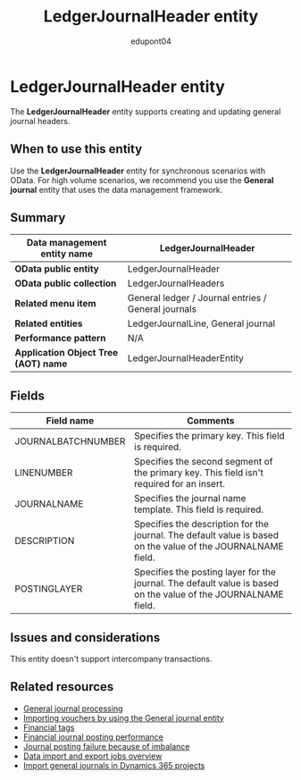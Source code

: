 ﻿---
title: LedgerJournalHeader entity
description: Learn about the LedgerJournalHeader data entity in finance and operations migration projects with Dynamics 365.
author: edupont04
ms.author: epegors
ms.topic: conceptual
ms.date: 02/02/2024
ms.collection: FastTrack
---

# LedgerJournalHeader entity

The **LedgerJournalHeader** entity supports creating and updating general journal headers.

## When to use this entity

Use the **LedgerJournalHeader** entity for synchronous scenarios with OData. For high volume scenarios, we recommend you use the **General journal** entity that uses the data management framework.

## Summary

| **Data management entity name**        | LedgerJournalHeader                                        |
|----------------------------------------|-----------------------------------------------------|
| **OData public entity**                | LedgerJournalHeader                                 |
| **OData public collection**            | LedgerJournalHeaders                                |
| **Related menu item**                  | General ledger / Journal entries / General journals |
| **Related entities**                   | LedgerJournalLine, General journal                  |
| **Performance pattern**                | N/A                                                 |
| **Application Object Tree (AOT) name** | LedgerJournalHeaderEntity                           |

## Fields

| **Field name** | **Comments** |
|--|--|
| JOURNALBATCHNUMBER | Specifies the primary key. This field is required. |
| LINENUMBER | Specifies the second segment of the primary key. This field isn't required for an insert. |
| JOURNALNAME | Specifies the journal name template. This field is required. |
| DESCRIPTION | Specifies the description for the journal. The default value is based on the value of the JOURNALNAME field. |
| POSTINGLAYER | Specifies the posting layer for the journal. The default value is based on the value of the JOURNALNAME field. |

## Issues and considerations

This entity doesn't support intercompany transactions.

## Related resources

- [General journal processing](/dynamics365/finance/general-ledger/general-journal-processing)
- [Importing vouchers by using the General journal entity](tips-tricks-import-general-journal-entity.md)
- [Financial tags](/dynamics365/finance/general-ledger/financial-tag)
- [Financial journal posting performance](/dynamics365/finance/general-ledger/posting-performance)
- [Journal posting failure because of imbalance](/dynamics365/finance/general-ledger/posting-fail-imbalance)
- [Data import and export jobs overview](data-import-export-job.md)
- [Import general journals in Dynamics 365 projects](/dynamics365/guidance/resources/import-general-journals)  
